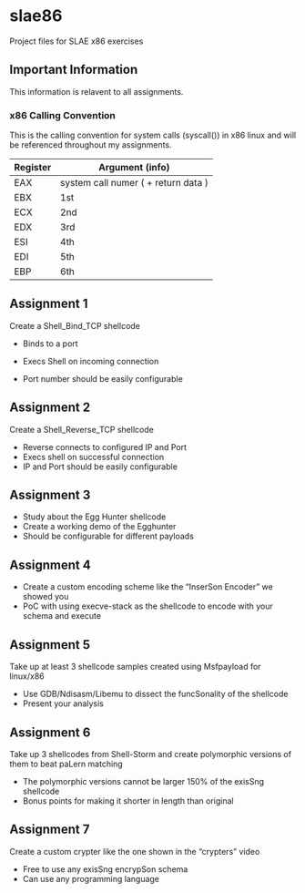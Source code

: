 # slae86

Project files for SLAE x86 exercises


## Important Information

This information is relavent to all assignments.

### x86 Calling Convention

This is the calling convention for system calls (syscall()) in x86 linux and will be referenced throughout my assignments.

| Register | Argument (info) |
| ------ | ------ |
| EAX | system call numer ( + return data ) |
| EBX | 1st |
| ECX | 2nd |
| EDX | 3rd |
| ESI | 4th |
| EDI | 5th |
| EBP | 6th |


## Assignment 1 
Create a Shell_Bind_TCP shellcode
- Binds to a port  
- Execs Shell on incoming connection 

- Port number should be easily configurable


## Assignment 2
Create a Shell_Reverse_TCP shellcode
- Reverse connects to configured IP and Port 
- Execs shell on successful connection 
- IP and Port should be easily configurable

## Assignment 3 
- Study about the Egg Hunter shellcode
- Create a working demo of the Egghunter
- Should be configurable for different payloads

## Assignment 4 
- Create a custom encoding scheme like the 
“InserSon Encoder” we showed you 
- PoC with using execve-stack as the shellcode
to encode with your schema and execute 

## Assignment 5
Take up at least 3 shellcode samples created 
using Msfpayload for linux/x86  
- Use GDB/Ndisasm/Libemu to dissect the 
funcSonality of the shellcode
- Present your analysis

## Assignment 6
Take up 3 shellcodes from Shell-Storm and 
create polymorphic versions of them to beat 
paLern matching 
- The polymorphic versions cannot be larger 
150% of the exisSng shellcode
- Bonus points for making it shorter in length 
than original

## Assignment 7
Create a custom crypter like the one shown in 
the “crypters” video 
- Free to use any exisSng encrypSon schema 
- Can use any programming language